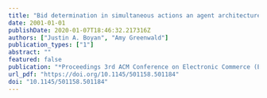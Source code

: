 ```yaml
---
title: "Bid determination in simultaneous actions an agent architecture"
date: 2001-01-01
publishDate: 2020-01-07T18:46:32.217316Z
authors: ["Justin A. Boyan", "Amy Greenwald"]
publication_types: ["1"]
abstract: ""
featured: false
publication: "*Proceedings 3rd ACM Conference on Electronic Commerce (EC-2001), Tampa, Florida, USA, October 14-17, 2001*"
url_pdf: "https://doi.org/10.1145/501158.501184"
doi: "10.1145/501158.501184"
---
```


